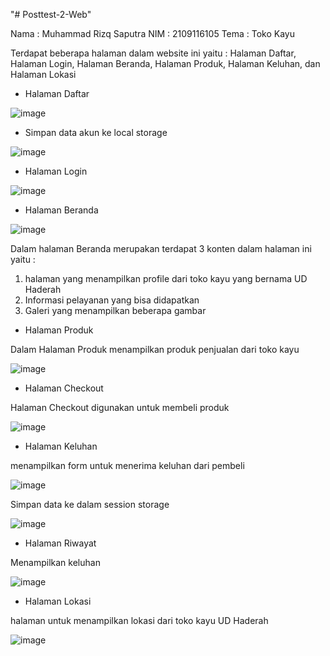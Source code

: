 "# Posttest-2-Web" 

Nama : Muhammad Rizq Saputra
NIM  : 2109116105
Tema : Toko Kayu

Terdapat beberapa halaman dalam website ini yaitu : Halaman Daftar, Halaman Login, Halaman Beranda, Halaman Produk, Halaman Keluhan, dan Halaman Lokasi

- Halaman Daftar


![image](https://user-images.githubusercontent.com/93662986/227615471-be6b9dce-7abb-48f8-96d0-c2c55815aa7a.png)

- Simpan data akun ke local storage

![image](https://user-images.githubusercontent.com/93662986/227616380-ae15cceb-e402-4d8c-a7b2-22f8ed245337.png)

- Halaman Login

![image](https://user-images.githubusercontent.com/93662986/227616491-5eb22af5-5e6c-4ab7-aa00-2393d19b8f08.png)

- Halaman Beranda

![image](https://user-images.githubusercontent.com/93662986/227616688-4d5e5849-fc15-4376-81ee-47f9e8d2105f.png)

Dalam halaman Beranda merupakan terdapat 3 konten dalam halaman ini yaitu :
  1. halaman yang menampilkan profile dari toko kayu yang bernama UD Haderah
  2. Informasi pelayanan yang bisa didapatkan
  3. Galeri yang menampilkan beberapa gambar
  
- Halaman Produk

Dalam Halaman Produk menampilkan produk penjualan dari toko kayu

![image](https://user-images.githubusercontent.com/93662986/227616857-3c2c9537-78d7-480d-8cad-f7720920c24d.png)

- Halaman Checkout

Halaman Checkout digunakan untuk membeli produk

![image](https://user-images.githubusercontent.com/93662986/227617127-5540ed83-8930-4629-9763-87307c9eac86.png)


- Halaman Keluhan 

menampilkan form untuk menerima keluhan dari pembeli

![image](https://user-images.githubusercontent.com/93662986/227617404-6d1df5ee-11e9-4852-b1b8-6ce3e545fbf8.png)

Simpan data ke dalam session storage

![image](https://user-images.githubusercontent.com/93662986/227625431-d2635cdb-9aa9-4975-ba0d-7df07e4c60f1.png)

- Halaman Riwayat

Menampilkan keluhan

![image](https://user-images.githubusercontent.com/93662986/227625588-562ab0ca-5217-4ec6-9d75-0281b0f2ac97.png)


- Halaman Lokasi

halaman untuk menampilkan lokasi dari toko kayu UD Haderah

![image](https://user-images.githubusercontent.com/93662986/227625718-ca7469db-c62a-4e93-b47d-b9e8f9cabf0c.png)

